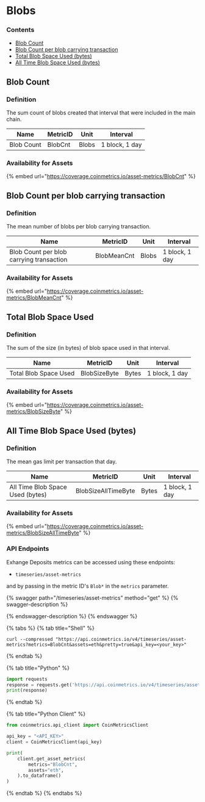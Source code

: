 # Blobs

### Contents

* [Blob Count](blobs.md#s)
* [Blob Count per blob carrying transaction](blobs.md#s-1)
* [Total Blob Space Used (bytes)](blobs.md#s-2)
* [All Time Blob Space Used (bytes)](blobs.md#s-3)

## Blob Count <a href="#s" id="s"></a>

### Definition

The sum count of blobs created that interval that were included in the main chain.

| Name       | MetricID | Unit  | Interval       |
| ---------- | -------- | ----- | -------------- |
| Blob Count | BlobCnt  | Blobs | 1 block, 1 day |

### Availability for Assets

{% embed url="https://coverage.coinmetrics.io/asset-metrics/BlobCnt" %}

## Blob Count per blob carrying transaction <a href="#s" id="s"></a>

### Definition

The mean number of blobs per blob carrying transaction.

| Name                                     | MetricID    | Unit  | Interval       |
| ---------------------------------------- | ----------- | ----- | -------------- |
| Blob Count per blob carrying transaction | BlobMeanCnt | Blobs | 1 block, 1 day |

### Availability for Assets

{% embed url="https://coverage.coinmetrics.io/asset-metrics/BlobMeanCnt" %}

## Total Blob Space Used <a href="#s" id="s"></a>

### Definition

The sum of the size (in bytes) of blob space used in that interval.

| Name                  | MetricID     | Unit  | Interval       |
| --------------------- | ------------ | ----- | -------------- |
| Total Blob Space Used | BlobSizeByte | Bytes | 1 block, 1 day |

### Availability for Assets

{% embed url="https://coverage.coinmetrics.io/asset-metrics/BlobSizeByte" %}

## All Time Blob Space Used (bytes) <a href="#s" id="s"></a>

### Definition

The mean gas limit per transaction that day.

| Name                             | MetricID            | Unit  | Interval       |
| -------------------------------- | ------------------- | ----- | -------------- |
| All Time Blob Space Used (bytes) | BlobSizeAllTimeByte | Bytes | 1 block, 1 day |

### Availability for Assets

{% embed url="https://coverage.coinmetrics.io/asset-metrics/BlobSizeAllTimeByte" %}

### API Endpoints

Exhange Deposits metrics can be accessed using these endpoints:

* `timeseries/asset-metrics`

and by passing in the metric ID's `Blob*` in the `metrics` parameter.

{% swagger path="/timeseries/asset-metrics" method="get" %}
{% swagger-description %}

{% endswagger-description %}
{% endswagger %}

{% tabs %}
{% tab title="Shell" %}
```shell
curl --compressed "https://api.coinmetrics.io/v4/timeseries/asset-metrics?metrics=BlobCnt&assets=eth&pretty=true&api_key=<your_key>"
```
{% endtab %}

{% tab title="Python" %}
```python
import requests
response = requests.get('https://api.coinmetrics.io/v4/timeseries/asset-metrics?metrics=BlobCnt&assets=eth&pretty=true&api_key=<your_key>').json()
print(response)
```
{% endtab %}

{% tab title="Python Client" %}
```python
from coinmetrics.api_client import CoinMetricsClient

api_key = "<API_KEY>"
client = CoinMetricsClient(api_key)

print(
    client.get_asset_metrics(
        metrics="BlobCnt", 
        assets="eth",
    ).to_dataframe()
)
```
{% endtab %}
{% endtabs %}
